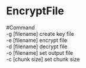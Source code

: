 # EncryptFile  
  
#Command  
-g [filename] create key file  
-e [filename] encrypt file  
-d [filename] decrypt file  
-o [filename] set output file  
-c [chunk size] set chunk size